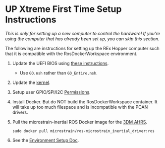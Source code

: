 # UP Xtreme First Time Setup Instructions

*This is only for setting up a new computer to control the hardware! If you're using the computer that has already been set up, you can skip this section.*

The following are instructions for setting up the REx Hopper computer such that it is compatible with the RosDockerWorkspace environment.

1. Update the UEFI BIOS using [these instructions](https://downloads.up-community.org/download/up-xtreme-uefi-bios-v1-9/).
   - Use `GO.nsh` rather than `GO_Entire.nsh`.

2. Update the [kernel](https://github.com/up-board/up-community/wiki/Ubuntu_20.04).

3. Setup user GPIO/SPI/I2C [Permissions](https://github.com/up-board/up-community/wiki/Ubuntu_20.04#enable-the-hat-functionality-from-userspace).

4. Install Docker. But do NOT build the RosDockerWorkspace container. It will take up too much filespace and is incompatible with the PCAN drivers.

5. Pull the microstrain-inertial ROS Docker image for the [3DM AHRS](https://hub.docker.com/r/microstrain/ros-microstrain_inertial_driver).

   ```
   sudo docker pull microstrain/ros-microstrain_inertial_driver:ros
   ```
6. See the [Environment Setup Doc](docs/EnvSetup.md).